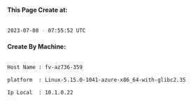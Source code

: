 
   
#### This Page Create at:

```bash

2023-07-08 - 07:55:52 UTC

```

#### Create By Machine:

```bash

Host Name : fv-az736-359

platform  : Linux-5.15.0-1041-azure-x86_64-with-glibc2.35

Ip Local  : 10.1.0.22

```

